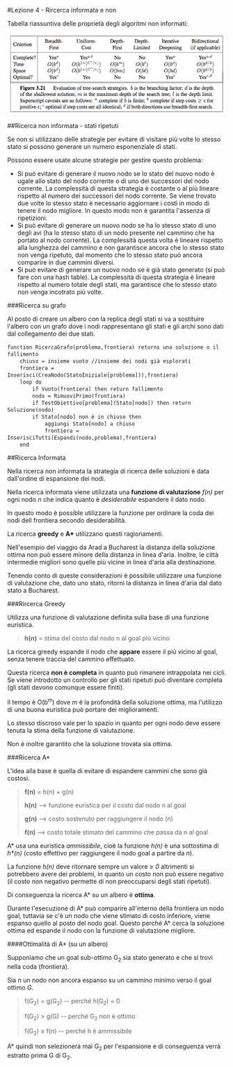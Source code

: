 #Lezione 4 - Rircerca informata e non

Tabella riassuntiva delle proprietà degli algoritmi non informati:

![alt text](./immagini/l4-riassunto.png "Tabella riassuntiva")

##Ricerca non informata - stati ripetuti

Se non si utilizzano delle strategie per evitare di visitare più volte lo stesso stato si possono generare un numero esponenziale di stati.

Possono essere usate alcune strategie per gestire questo problema:

- Si può evitare di generare il nuovo nodo se lo stato del nuovo nodo è ugale allo stato del nodo corrente o di uno dei successori del nodo corrente. La complessità di questa strategia è costante o al più lineare rispetto al numero dei successori del nodo corrente. Se viene trovato due volte lo stesso stato è necessario aggiornare i costi in modo di tenere il nodo migliore. In questo modo non è garantita l'assenza di ripetizioni.
- Si può evitare di generare un nuovo nodo se ha lo stesso stato di uno degli avi (ha lo stesso stato di un nodo presente nel cammino che ha portato al nodo corrente). La complessità questa volta è lineare rispetto alla lunghezza del cammino e non garantisce ancora che lo stesso stato non venga ripetuto, dal momento che lo stesso stato può ancora comparire in due cammini diversi.
- Si può evitare di generare un nuovo nodo se è già stato generato (si può fare con una hash table). La complessità di questa strategia è lineare rispetto al numero totale degli stati, ma garantisce che lo stesso stato non venga incotrato più volte.

###Ricerca su grafo

Al posto di creare un albero con la replica degli stati si va a sostituire l'albero con un grafo dove i nodi rappresentano gli stati e gli archi sono dati dal collegamento dei due stati.

```
function RicercaGrafo(problema,frontiera) returns una soluzione o il fallimento
	chiuso = insieme vuoto //insieme dei nodi già esplorati
	frontiera = Inserisci(CreaNodo(StatoIniziale[problema])),frontiera)
	loop do
		if Vuoto(frontiera) then return fallimento
		nodo = RimuoviPrimo(frontiera)
		if TestObiettivo[problema](Stato[nodo]) then return Soluzione(nodo)
		if Stato[nodo] non è in chiuso then
			aggiungi Stato[nodo] a chiuso
			frontiera = InserisciTutti(Espandi(nodo,problema),frontiera)
	end
```

##Ricerca Informata

Nella ricerca non informata la strategia di ricerca delle soluzioni è data dall'ordine di espansione dei nodi.

Nella ricerca informata viene utilizzata una __funzione di valutazione__ *f(n)* per ogni nodo *n* che indica quanto è _desiderabile_ espandere il dato nodo.

In questo modo è possible utilizzare la funzione per ordinare la coda dei nodi dell frontiera secondo desiderabilità.

La ricerca **greedy** e __A\*__ utilizzano questi ragionamenti.

Nell'esempio del viaggio da Arad a Bucharest la distanza della soluzione ottima non può essere minore della distanza in linea d'aria.
Inoltre, le città intermedie migliori sono quelle più vicine in linea d'aria alla destinazione.

Tenendo conto di queste considerazioni è possibile utilizzare una funzione di valutazione che, dato uno stato, ritorni la distanza in linea d'aria dal dato stato a Bucharest.

###Rircerca Greedy

Utilizza una funzione di valutazione definita sulla base di una funzione euristica.

> **h(n)** = stima del costo dal nodo n al goal più vicino

La ricerca greedy espande il nodo che __appare__ essere il più vicino al goal, senza tenere traccia del cammino effettuato.

Questa ricerca **non è completa** in quanto può rimanere intrappolata nei cicli. Se viene introdotto un controllo per gli stati ripetuti può diventare completa (gli stati devono comunque essere finiti).

Il tempo è O(b<sup>m</sup>) dove *m* è la profondità della soluzione ottima, ma l'utilizzo di una buona euristica può portare dei miglioramenti.

Lo stesso discroso vale per lo spazio in quanto per ogni nodo deve essere tenuta la stima della funzione di valutazione.

Non è inoltre garantito che la soluzione trovata sia ottima.

###Ricerca A*

L'idea alla base è quella di evitare di espandere cammini che sono già costosi.

> **f(n)** = h(n) + g(n)
> 
> **h(n)** --> funzione euristica per il costo dal nodo n al goal
> 
> **g(n)** --> costo sostenuto per raggiungere il nodo (n)
> 
> **f(n)** --> costo totale stimato del cammino che passa da n al goal

A\* usa una euristica _ammissibile_, cioè la funzione *h(n)* è una sottostima di *h\*(n)* (costo effettivo per raggiungere il nodo goal a partire da *n*).

La funzione *h(n)* deve ritornare sempre un valore *≥ 0* altrimenti si potrebbero avere dei problemi, in quanto un costo non può essere negativo (il costo non negativo permette di non preoccuparsi degli stati ripetuti).

Di conseguenza la ricerca A\* su un albero è **ottima**.

Durante l'esecuzione di A\* può comparire all'interno della frontiera un nodo goal, tuttavia se c'è un nodo che viene stimato di costo inferiore, viene espanso quello al posto del nodo goal.
Questo perché A\* cerca la soluzione ottima ed espande il nodo con la funzione di valutazione migliore.

####Ottimalità di A* (su un albero)

Supponiamo che un goal sub-ottimo G<sub>2</sub> sia stato generato e che si trovi nella coda (frontiera).

Sia *n* un nodo non ancora espanso su un cammino minimo verso il goal ottimo *G*.

> f(G<sub>2</sub>)	= g(G<sub>2</sub>)	-- perché h(G<sub>2</sub>) = 0
>
> f(G<sub>2</sub>)   > g(G)		-- perché G<sub>2</sub> non è ottimo
> 
> f(G<sub>2</sub>)	≥ f(n)	-- perché h è ammissibile

A\* quindi non selezionerà mai G<sub>2</sub> per l'espansione e di conseguenza verrà estratto prima G di G<sub>2</sub>.
































